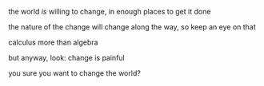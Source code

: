 the world *is* willing to change, in enough places to get it done

the nature of the change will change along the way, so keep an eye on that

calculus more than algebra

but anyway, look: change is painful

you sure you want to change the world?
